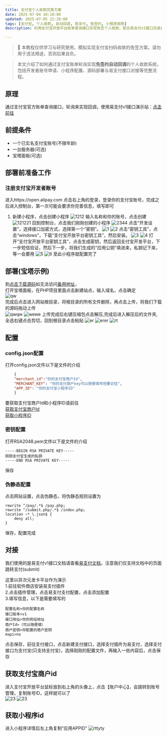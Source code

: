 ```yaml
---
title: 支付宝个人收款完美方案
date: 2025-07-04 10:10:00
updated: 2025-07-05 22:28:00
tags: [支付宝, 个人收款, 自动回调, 易支付, 免签约, 小程序收款]
description: 利用支付宝开放平台账单查询接口实现免签个人收款，配合易支付v1接口完成自动回调。

---
```

> 📌 本教程仅供学习与研究使用，模拟实现支付宝扫码收款的免签方案。请勿用于违法用途，否则后果自负。  

> 本文介绍了如何通过支付宝账单轮询实现**免签约自动回调**的个人收款系统，包括开发者账号申请、小程序配置、源码部署与易支付接口对接等完整流程。
## 原理
通过支付宝官方账单查询接口，轮询来实现回调，使用易支付v1接口演示站：[点击前往](https://shop.lnova.top/item?id=3)
## 前提条件
* 一个已实名支付宝账号(不限年龄)
* 一台服务器(可选)
* 宝塔面板(可选)
## 部署前准备工作
### 注册支付宝开发者账号  
进入https://open.alipay.com 点击右上角的登录，登录你的支付宝账号，完成之后进入控制台，第一次可能会要求你完善信息，填写即可  
1. 新建小程序，点击创建小程序
![1212](https://deft-choux-03813c.netlify.app/支付宝个人收款完美方案/屏幕截图%202025-07-04%20103533.webp)
输入名称和你的账号，点击创建
![121221](https://deft-choux-03813c.netlify.app/支付宝个人收款完美方案/屏幕截图%202025-07-04%20103600.webp)
回到控制台，点击我们刚刚创建的小程序
![2344](https://deft-choux-03813c.netlify.app/支付宝个人收款完美方案/屏幕截图%202025-07-04%20103913.webp)
点击“开发设置”，选择接口加密方式，选择第一个“密钥”。
![1](https://deft-choux-03813c.netlify.app/支付宝个人收款完美方案/5117a5529dc8c26a876089297a4714c0ca67362e076468a2b87292641adc1443.webp)
![2](https://deft-choux-03813c.netlify.app/支付宝个人收款完美方案/274b3bc70c817ad0e061b32d9410aa0fed5b804a2f373e1b7dab79a8c86b46d4.webp)
点击“密钥工具”，点击“windows”，下载“支付宝开放平台密钥工具”，然后安装。
![3](https://deft-choux-03813c.netlify.app/支付宝个人收款完美方案/d10b28e9c6e01f16a721b8714539171deb1c94d0879015913a3c4d75281ee7cd.webp)
![4](https://deft-choux-03813c.netlify.app/支付宝个人收款完美方案/20e9652e907fdcdbf4b54fea22eb492344481d451f95f6aaac9a4cc46bbbbaf3.webp)
打开“支付宝开放平台密钥工具”，点击生成密钥，然后返回支付宝开发平台，下一步短信验证，然后下一步，将我们生成的“应用公钥”填进来，私钥记下来，等一会要用
![5](https://deft-choux-03813c.netlify.app/支付宝个人收款完美方案/e91086e9749c1da41e189a99e678f8f5a3fc54fa64cea5f449639b8d4d944e9e.webp)
![6](https://deft-choux-03813c.netlify.app/支付宝个人收款完美方案/a8ce12111a14e105af75a6e3acda629115a1af1fa24e66fd50c51ea15287e805.webp)
至此小程序就配置完了
## 部署(宝塔示例)

到[点击下载源码](https://github.com/ttuuhcsj545/Alipay-Personal-Payment/archive/refs/heads/main.zip)如无法访问[备用地址](https://vip.123pan.cn/1835397970/19409691)，   
打开宝塔面板，在PHP项目里面点击新建站点，输入域名，点击确定  
![qw](https://deft-choux-03813c.netlify.app/支付宝个人收款完美方案/屏幕截图%202025-07-04%20123314.webp)  
完成后点击进入网站根目录，将根目录的所有文件删除，再点击上传，将我们下载的源码拖动上传  
![qwqw](https://deft-choux-03813c.netlify.app/支付宝个人收款完美方案/屏幕截图%202025-07-04%20123738.webp) 
![wewe](https://deft-choux-03813c.netlify.app/支付宝个人收款完美方案/屏幕截图%202025-07-04%20124156.webp)
上传完成后右键压缩包点击解压,完成后进入解压后的文件夹,全选右键点击剪切，回到根目录点击粘贴
![er](https://deft-choux-03813c.netlify.app/支付宝个人收款完美方案/屏幕截图%202025-07-04%20124627.webp)
![erer](https://deft-choux-03813c.netlify.app/支付宝个人收款完美方案/屏幕截图%202025-07-04%20124736.webp)
![rt](https://deft-choux-03813c.netlify.app/支付宝个人收款完美方案/屏幕截图%202025-07-04%20124751.webp)  
## 配置
### config.json配置
打开config.json文件以下是文件的介绍  
```json
    {
    "merchant_id":"你的支付宝商户Id",
    "MERCHANT_KEY": "你的支付商户key可以随便填写但要记住",
    "APP_ID": "你的支付宝小程序ID"
    }
```
要获取支付宝商户Id和小程序ID请前往  
[获取支付宝商户Id](#获取支付宝商户id)  
[获取小程序ID](#获取小程序id)
### 密钥配置
打开RSA2048.pem文件以下是文件的介绍
```text
-----BEGIN RSA PRIVATE KEY-----
刚刚支付宝生成的私钥
-----END RSA PRIVATE KEY-----
```
保存
### 伪静态配置
点击网站设置，点击伪静态，将伪静态规则设置为  
```text
rewrite ^/pay/.*$ /pay.php;
rewrite ^/submit.php/.*$ /index.php;
location ~* \.json$ {
    deny all;
}
```
保存，配置完成

## 对接
我们使用的是易支付v1接口文档请查看[易支付文档](https://ezfp.cn/doc.html)，注意我们仅支持文档中的页面跳转支付(submit)

这里以异次元发卡平台作为演示  
1.前往软件商店安装易支付插件  
2.点击插件管理，点击易支付支付配置，点击添加配置   
3.填写信息，以下是需要填写的  
```text
配置名称>你的配置名称
接口版本>v1
接口地址>你的网站地址
商户Id>（可以随便填）
商户密钥>你配置的商户密钥
mapi>no
```  

点击保存，前往支付接口，点击新建支付接口，选择支付插件为易支付，选择支付接口为支付宝(只支持支付宝)，选择刚刚的配置文件，再输入一些内容后，点击保存


## 获取支付宝商户id
进入支付宝开放平台鼠标放到右上角的头像上，点击【账户中心】，会跳转到账号管理，复制账号ID，这样就可以了  
![23](https://deft-choux-03813c.netlify.app/支付宝个人收款完美方案/image-20.webp)
![23](https://deft-choux-03813c.netlify.app/支付宝个人收款完美方案/image-23.webp)
## 获取小程序id
进入小程序详情后左上角复制“应用APPID”
![rttyty](https://deft-choux-03813c.netlify.app/支付宝个人收款完美方案/3ba011b8c48faffed9bfe20c4c5e6568105ade238d3b453c1750744d1e29a778.webp)


